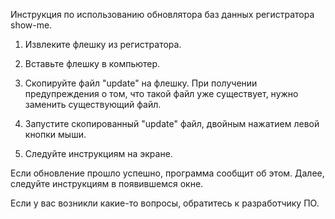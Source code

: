 Инструкция по использованию обновлятора баз данных регистратора show-me.

1. Извлеките флешку из регистратора.

2. Вставьте флешку в компьютер.

3. Скопируйте файл "update" на флешку. При получении предупреждения о том, что такой файл уже существует, нужно заменить существующий файл.

4. Запустите скопированный "update" файл, двойным нажатием левой кнопки мыши.

5. Следуйте инструкциям на экране.

Если обновление прошло успешно, программа сообщит об этом.
Далее, следуйте инструкциям в появившемся окне.

Если у вас возникли какие-то вопросы, обратитесь к разработчику ПО.